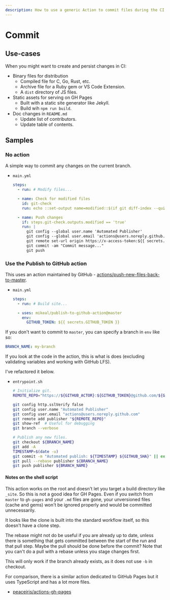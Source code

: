 ```yaml
---
description: How to use a generic Action to commit files during the CI flow.
---
```

# Commit


## Use-cases

When you might want to create and persist changes in CI:

- Binary files for distribution
    - Compiled file for C, Go, Rust, etc.
    - Archive file for a Ruby gem or VS Code Extension.
    - A `dist` directory of JS files.
- Static assets for serving on GH Pages
    - Built with a static site generator like Jekyll.
    - Build wih `npm run build`.
- Doc changes in `README.md`
    - Update list of contributors.
    - Update table of contents.


## Samples

### No action

A simple way to commit any changes on the current branch.

- `main.yml`
    ```yaml
    steps:
      - run: # Modify files...

      - name: Check for modified files
        id: git-check
        run: echo ::set-output name=modified::$(if git diff-index --quiet HEAD --; then echo "false"; else echo "true"; fi)

      - name: Push changes
        if: steps.git-check.outputs.modified == 'true'
        run: |
          git config --global user.name 'Automated Publisher'
          git config --global user.email 'actions@users.noreply.github.com'
          git remote set-url origin https://x-access-token:${{ secrets.GITHUB_TOKEN }}@github.com/${{ github.repository }}
          git commit -am "Commit message..."
          git push
    ```


### Use the Publish to GitHub action

This uses an action maintained by GitHub - [actions/push-new-files-back-to-master](https://github.com/marketplace/actions/push-new-files-back-to-master).

- `main.yml`
    ```yaml
    steps:
      - run: # Build site...

      - uses: mikeal/publish-to-github-action@master
        env:
          GITHUB_TOKEN: ${{ secrets.GITHUB_TOKEN }}
    ```

If you don't want to commit to `master`, you can specify a branch in `env` like so:

```yaml
BRANCH_NAME: my-branch
```

If you look at the code in the action, this is what is does (excluding validating variables and working with GitHub LFS).

I've refactored it below.

- `entrypoint.sh`
    ```sh
    # Initialize git.
    REMOTE_REPO="https://${GITHUB_ACTOR}:${GITHUB_TOKEN}@github.com/${GITHUB_REPOSITORY}.git"

    git config http.sslVerify false
    git config user.name "Automated Publisher"
    git config user.email "actions@users.noreply.github.com"
    git remote add publisher "${REMOTE_REPO}"
    git show-ref  # Useful for debugging
    git branch --verbose

    # Publish any new files.
    git checkout ${BRANCH_NAME}
    git add -A
    TIMESTAMP=$(date -u)
    git commit -m "Automated publish: ${TIMESTAMP} ${GITHUB_SHA}" || exit 0
    git pull --rebase publisher ${BRANCH_NAME}
    git push publisher ${BRANCH_NAME}
    ```

#### Notes on the shell script

This action works on the root and doesn't let you target a build directory like `_site`. So this is not a good idea for GH Pages. Even if you switch from `master` to `gh-pages` and your `.md` files are gone, your unversioned files (cache and gems) won't be ignored properly and would be committed unnecessarily.

It looks like the clone is built into the standard workflow itself, so this doesn't have a clone step.

The rebase might not do be useful if you are already up to date, unless there is something that gets committed between the start of the run and that pull step. Maybe the pull should be done before the commit? Note that you can't do a pull with a rebase unless you stage changes first.

This will only work if the branch already exists, as it does not use `-b` in checkout.

For comparison, there is a similar action dedicated to GitHub Pages but it uses TypeScript and has a lot more files.

- [peaceiris/actions-gh-pages](https://github.com/peaceiris/actions-gh-pages)
